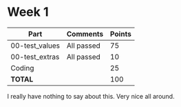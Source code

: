 # Week 1

| Part           | Comments    | Points |
|----------------|-------------|--------|
| 00-test_values | All passed  |     75 |
| 00-test_extras | All passed  |     10 |
| Coding         |             |     25 |
| **TOTAL**      |             |    100 |

I really have nothing to say about this. Very nice all around.